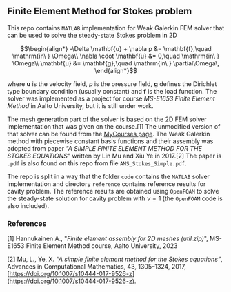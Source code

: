 ## Finite Element Method for Stokes problem

This repo contains `MATLAB` implementation for Weak Galerkin FEM solver that can be used to solve the steady-state Stokes problem in 2D
```math
\begin{align*}
    -\Delta \mathbf{u} + \nabla p &= \mathbf{f},\quad \mathrm{in\ } \Omega\\
    \nabla \cdot \mathbf{u} &= 0,\quad \mathrm{in\ } \Omega\\
    \mathbf{u} &= \mathbf{g},\quad \mathrm{in\ } \partial\Omega\,
\end{align*}
```
where $\mathbf{u}$ is the velocity field, $p$ is the pressure field, $\mathbf{g}$ defines the Dirichlet type boundary condition (usually constant) and $\mathbf{f}$ is the load function. The solver was implemented as a project for course *MS-E1653 Finite Element Method* in Aalto University, but it is still under work.

The mesh generation part of the solver is based on the 2D FEM solver implementation that was given on the course.[1] The unmodified version of that solver can be found from the [MyCourses page](https://mycourses.aalto.fi/course/view.php?id=36259&section=4). The Weak Galerkin method with piecewise constant basis functions and their assembly was adopted from paper *"A SIMPLE FINITE ELEMENT METHOD FOR THE STOKES EQUATIONS"* written by Lin Mu and Xiu Ye in 2017.[2] The paper is `.pdf` is also found on this repo from file `AMS_Stokes_Simple.pdf`.

The repo is split in a way that the folder `code` contains the `MATLAB` solver implementation and directory `reference` contains reference results for cavity problem. The reference results are obtained using `OpenFOAM` to solve the steady-state solution for cavity problem with $\nu = 1$ (the `OpenFOAM` code is also included).

### References

[1] Hannukainen A., "*Finite element assembly for 2D meshes (util.zip)*", MS-E1653 Finite Element Method course, Aalto University, 2023

[2] Mu, L., Ye, X. *“A simple finite element method for the Stokes equations”*, Advances in Computational Mathematics, 43, 1305–1324, 2017, [https://doi.org/10.1007/s10444-017-9526-z](https://doi.org/10.1007/s10444-017-9526-z).